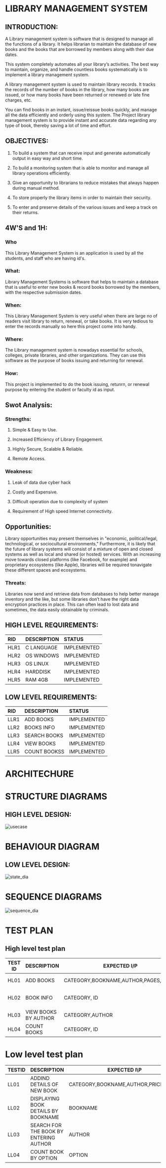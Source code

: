# **LIBRARY MANAGEMENT SYSTEM**

## INTRODUCTION:

A Library management system is software that is designed to manage all the functions of a library. It helps librarian to maintain the database of new books and the books that are borrowed by members along with their due dates.

This system completely automates all your library’s activities. The best way to maintain, organize, and handle countless books systematically is to implement a library management system.

A library management system is used to maintain library records. It tracks the records of the number of books in the library, how many books are issued, or how many books have been returned or renewed or late fine charges, etc.

You can find books in an instant, issue/reissue books quickly, and manage all the data efficiently and orderly using this system. The Project  library management system is to provide instant and accurate data regarding any type of book, thereby saving a lot of time and effort.

## OBJECTIVES:

1) To build a system that can receive input and generate automatically output in easy way and short time.

2) To build a monitoring system that is able to monitor and manage all library operations efficiently.

3) Give an opportunity to librarians to reduce mistakes that always happen during manual method.

4) To store properly the library items in order to maintain their security.

5) To enter and preserve details of the various issues and keep a track on their returns.

## **4W'S and 1H:**

### Who
This Library Management System is an application is used by all the students, and staff who are having id's.

### What:
Library Management Systems is software that helps to maintain a database that is useful to enter new books & record books borrowed by the members, with the respective submission dates.

### When:
This Library Management System is very useful when there are large no of readers visit library to return, renewal, or take books. It is very tedious to enter the records manually so here this project come into handy.

### Where:
The Library management system is nowadays essential for schools, colleges, private libraries, and other organizations. They can use this software as the purpose of books issuing and returning for renewal.

### How:
This project is implemented to do the book issuing, retunrn, or renewal purpose by entering the student or faculty id as input.

## **Swot Analysis:**

### Strengths:
1) Simple & Easy to Use.

2) Increased Efficiency of Library Engagement.

3) Highly Secure, Scalable & Reliable. 

4) Remote Access.

### Weakness:
1) Leak of data due cyber hack 

2) Costly and Expensive.

3) Difficult operation due to complexity of system

4) Requirement of High speed Internet connectivity.

## Opportunities:
 Library opportunities may present themselves in "economic, political/legal, technological, or sociocultural environments," Furthermore, it is likely that the future of library systems will consist of a mixture of open and closed systems as well as local and shared (or hosted) services. With an increasing move towards closed platforms (like Facebook, for example) and proprietary ecosystems (like Apple), libraries will be required tonavigate these different spaces and ecosystems.

### Threats:
Libraries now send and retrieve data from databases to help better manage inventory and the like, but some libraries don’t have the right data encryption practices in place. This can often lead to lost data and sometimes, the data easily obtainable by criminals.

## HIGH LEVEL REQUIREMENTS:

|RID|DESCRIPTION|STATUS|
|:--|:----------|:-----|
|HLR1|C LANGUAGE|IMPLEMENTED|
|HLR2|OS WINDOWS|IMPLEMENTED|
|HLR3|OS LINUX|IMPLEMENTED|
|HLR4|HARDDISK|IMPLEMENTED|
|HLR5|RAM 4GB|IMPLEMENTED|

## LOW LEVEL REQUIREMENTS:

|RID|DESCRIPTION|STATUS|
|:--|:----------|:-----|
|LLR1|ADD BOOKS|IMPLEMENTED|
|LLR2|BOOKS INFO|IMPLEMENTED|
|LLR3|SEARCH BOOKS|IMPLEMENTED|
|LLR4|VIEW BOOKS|IMPLEMENTED|
|LLR5|COUNT BOOKSS|IMPLEMENTED|

# **ARCHITECHURE**

# **STRUCTURE DIAGRAMS**
## HIGH LEVEL DESIGN:
![usecase](https://user-images.githubusercontent.com/99134492/153453549-42b4879d-076d-42af-af2c-7176a7395561.png)

# **BEHAVIOUR DIAGRAM**
## LOW LEVEL DESIGN:
![state_dia](https://user-images.githubusercontent.com/99134492/153453209-97e52e9f-2505-4c5e-acae-8dd02360b526.png)

# **SEQUENCE DIAGRAMS**
![sequence_dia](https://user-images.githubusercontent.com/99134492/153453365-2710b466-6c6d-4ff8-a1b8-ea47c0a8a799.jpg)

# **TEST PLAN**
## High level test plan
|TEST ID| DESCRIPTION|	EXPECTED I/P      | output|
|---| ------------| -----------------  | ---------|
|HL01  |	ADD BOOKS	|CATEGORY,BOOKNAME,AUTHOR,PAGES,PRICE, | BOOK ADDED      |
|HL02	 |BOOK INFO |CATEGORY, ID |  BOOK INFO DISPLAYED      |
|HL03	 |VIEW BOOKS BY AUTHOR |	CATEGORY,AUTHOR | BOOK VIEWED         |
|HL04	 |COUNT BOOKS|CATEGORY, ID |  BOOK COUNTED      |

# Low level test plan
| TESTID	|DESCRIPTION|	EXPECTED I\P| output  |
|---------|-------------| ----------| --------|
|LL01	|ADDIND DETAILS OF NEW BOOK	|CATEGORY,BOOKNAME,AUTHOR,PRICE,PAGES| SUCCESSFULLY NEW BOOKS DETAILS ADDED  |   
|LL02	|DISPLAYING BOOK DETAILS BY BOOKNAME |	BOOKNAME|  SUCCESSFULLY BOOK DISPLAYED BY BOOKNAME,AUTHOR,PRICE,PAGES|
|LL03 |	SEARCH FOR THE BOOK BY ENTERING AUTHOR|	AUTHOR| SUCCESSFULLY BOOK SEARCHED   |
|LL04	|COUNT BOOK BY OPTION|	OPTION | SUCESSFULLY BOOKS COUNTED



